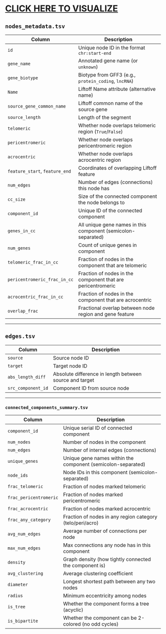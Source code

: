 # [CLICK HERE TO VISUALIZE](https://cosmograph.app/run/?data=https://gist.githubusercontent.com/mr-eyes/4adf803fdc1200c99580a5c23b6fba3c/raw/1d81a2f0d012c2f2ed516fd18dcb4382dc242eaa/edges_no_extra.tsv&source=source&target=target&gravity=0.46&repulsion=0.55&repulsionTheta=0.53&linkSpring=1.46&linkDistance=8&friction=0.97&renderLabels=true&renderHoveredLabel=true&renderLinks=true&curvedLinks=true&nodeSizeScale=0.8&linkWidthScale=2&linkArrowsSizeScale=1&nodeSize=size-total%20links&nodeColor=color-total%20links&linkWidth=width-default&linkColor=color-default&meta=https://gist.githubusercontent.com/mr-eyes/4adf803fdc1200c99580a5c23b6fba3c/raw/1d81a2f0d012c2f2ed516fd18dcb4382dc242eaa/nodes_metadata.tsv)


## `nodes_metadata.tsv`

| Column | Description |
|--------|-------------|
| `id` | Unique node ID in the format `chr:start-end` |
| `gene_name` | Annotated gene name (or `unknown`) |
| `gene_biotype` | Biotype from GFF3 (e.g., `protein_coding`, `lncRNA`) |
| `Name` | Liftoff Name attribute (alternative name) |
| `source_gene_common_name` | Liftoff common name of the source gene |
| `source_length` | Length of the segment |
| `telomeric` | Whether node overlaps telomeric region (`True`/`False`) |
| `pericentromeric` | Whether node overlaps pericentromeric region |
| `acrocentric` | Whether node overlaps acrocentric region |
| `feature_start`, `feature_end` | Coordinates of overlapping Liftoff feature |
| `num_edges` | Number of edges (connections) this node has |
| `cc_size` | Size of the connected component the node belongs to |
| `component_id` | Unique ID of the connected component |
| `genes_in_cc` | All unique gene names in this component (semicolon-separated) |
| `num_genes` | Count of unique genes in component |
| `telomeric_frac_in_cc` | Fraction of nodes in the component that are telomeric |
| `pericentromeric_frac_in_cc` | Fraction of nodes in the component that are pericentromeric |
| `acrocentric_frac_in_cc` | Fraction of nodes in the component that are acrocentric |
| `overlap_frac` | Fractional overlap between node region and gene feature |

---

## `edges.tsv`

| Column | Description |
|--------|-------------|
| `source` | Source node ID |
| `target` | Target node ID |
| `abs_length_diff` | Absolute difference in length between source and target |
| `src_component_id` | Component ID from source node |

---

### `connected_components_summary.tsv`

| Column | Description |
|--------|-------------|
| `component_id` | Unique serial ID of connected component |
| `num_nodes` | Number of nodes in the component |
| `num_edges` | Number of internal edges (connections) |
| `unique_genes` | Unique gene names within the component (semicolon-separated) |
| `node_ids` | Node IDs in this component (semicolon-separated) |
| `frac_telomeric` | Fraction of nodes marked telomeric |
| `frac_pericentromeric` | Fraction of nodes marked pericentromeric |
| `frac_acrocentric` | Fraction of nodes marked acrocentric |
| `frac_any_category` | Fraction of nodes in any region category (telo/peri/acro) |
| `avg_num_edges` | Average number of connections per node |
| `max_num_edges` | Max connections any node has in this component |
| `density` | Graph density (how tightly connected the component is) |
| `avg_clustering` | Average clustering coefficient |
| `diameter` | Longest shortest path between any two nodes |
| `radius` | Minimum eccentricity among nodes |
| `is_tree` | Whether the component forms a tree (acyclic) |
| `is_bipartite` | Whether the component can be 2-colored (no odd cycles) |